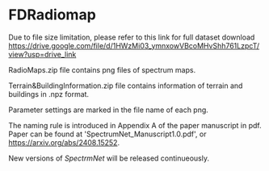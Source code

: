 # FDRadiomap
Due to file size limitation, please refer to this link for full dataset download
https://drive.google.com/file/d/1HWzMi03_ymnxowVBcoMHvShh761LzpcT/view?usp=drive_link

RadioMaps.zip file contains png files of spectrum maps. 

Terrain&BuildingInformation.zip file contains information of terrain and buildings in .npz format.

Parameter settings are marked in the file name of each png. 

The naming rule is introduced in Appendix A of the paper manuscript in pdf. Paper can be found at 'SpectrumNet_Manuscript1.0.pdf', or https://arxiv.org/abs/2408.15252.

New versions of _SpectrmNet_ will be released continueously.
